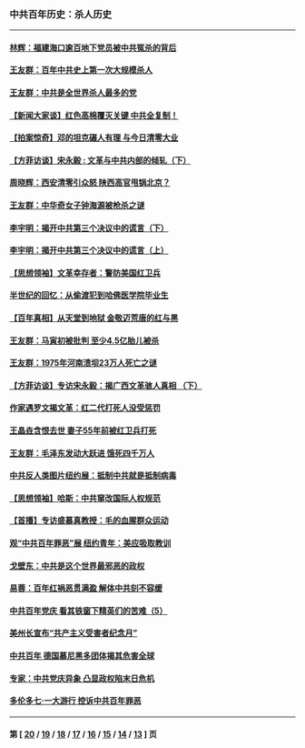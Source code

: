 ### 中共百年历史：杀人历史
---
#### [林辉：福建海口逾百地下党员被中共冤杀的背后](../../pages/nf1176106/n13878946.md?04210430) 
#### [王友群：百年中共史上第一次大规模杀人](../../pages/nf1176106/n13863785.md?04210430) 
#### [王友群：中共是全世界杀人最多的党](../../pages/nf1176106/n13860689.md?04210430) 
#### [【新闻大家谈】红色高棉覆灭关键 中共全复制！](../../pages/nf1176106/n13850222.md?04210430) 
#### [【拍案惊奇】邓的坦克碾人有理 与今日清零大业](../../pages/nf1176106/n13729574.md?04210430) 
#### [【方菲访谈】宋永毅 : 文革与中共内部的倾轧（下）](../../pages/nf1176106/n13486836.md?04210430) 
#### [周晓辉：西安清零引众怒 陕西高官甩锅北京？](../../pages/nf1176106/n13484627.md?04210430) 
#### [王友群：中华奇女子钟海源被枪杀之谜](../../pages/nf1176106/n13430555.md?04210430) 
#### [李宇明：揭开中共第三个决议中的谎言（下）](../../pages/nf1176106/n13389389.md?04210430) 
#### [李宇明：揭开中共第三个决议中的谎言（上）](../../pages/nf1176106/n13388697.md?04210430) 
#### [【思想领袖】文革幸存者：警防美国红卫兵](../../pages/nf1176106/n13339289.md?04210430) 
#### [半世纪的回忆：从偷渡犯到哈佛医学院毕业生](../../pages/nf1176106/n13345328.md?04210430) 
#### [【百年真相】从天堂到地狱 金敬迈荒唐的红与黑](../../pages/nf1176106/n13336995.md?04210430) 
#### [王友群：马寅初被批判 至少4.5亿胎儿被杀](../../pages/nf1176106/n13260313.md?04210430) 
#### [王友群：1975年河南溃坝23万人死亡之谜](../../pages/nf1176106/n13231576.md?04210430) 
#### [【方菲访谈】专访宋永毅：揭广西文革骇人真相 （下）](../../pages/nf1176106/n13209074.md?04210430) 
#### [作家遇罗文揭文革：红二代打死人没受惩罚](../../pages/nf1176106/n13205254.md?04210430) 
#### [王晶垚含恨去世 妻子55年前被红卫兵打死](../../pages/nf1176106/n13203590.md?04210430) 
#### [王友群：毛泽东发动大跃进 饿死四千万人](../../pages/nf1176106/n13177158.md?04210430) 
#### [中共反人类图片纽约展：抵制中共就是抵制病毒](../../pages/nf1176106/n13115371.md?04210430) 
#### [【思想领袖】哈斯：中共窜改国际人权规范](../../pages/nf1176106/n13053647.md?04210430) 
#### [【首播】专访盛慕真教授：毛的血腥群众运动](../../pages/nf1176106/n13091782.md?04210430) 
#### [观“中共百年罪恶”展 纽约青年：美应吸取教训](../../pages/nf1176106/n13085246.md?04210430) 
#### [戈壁东：中共是这个世界最邪恶的政权](../../pages/nf1176106/n13085641.md?04210430) 
#### [易蓉：百年红祸恶贯满盈 解体中共刻不容缓](../../pages/nf1176106/n13084455.md?04210430) 
#### [中共百年党庆 看其铁窗下精英们的苦难（5）](../../pages/nf1176106/n13076766.md?04210430) 
#### [美州长宣布“共产主义受害者纪念月”](../../pages/nf1176106/n13074024.md?04210430) 
#### [中共百年 德国慕尼黑多团体揭其危害全球](../../pages/nf1176106/n13068873.md?04210430) 
#### [专家：中共党庆异象 凸显政权陷末日危机](../../pages/nf1176106/n13067084.md?04210430) 
#### [多伦多七·一大游行 控诉中共百年罪恶](../../pages/nf1176106/n13062043.md?04210430) 

---
#### 第 [ [20](./20.md?04210430) / [19](./19.md?04210430) / [18](./18.md?04210430) / [17](./17.md?04210430) / [16](./16.md?04210430) / [15](./15.md?04210430) / [14](./14.md?04210430) / [13](./13.md?04210430) ] 页
